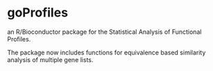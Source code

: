 # goProfiles
an R/Bioconductor package for the Statistical Analysis of Functional Profiles.

The package now includes functions for equivalence based similarity analysis of multiple gene lists.


